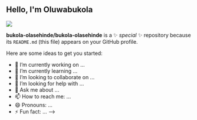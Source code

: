 ## Hello, I'm Oluwabukola
<a href="https://linkedin.com/in/oluwabukola-olasehinde-christiana-4b32a9244"><img src="https://img.shields.io/badge/LinkedIn--blue--?logoColor=blue&labelColor=blue&color=blue" /></a>


**bukola-olasehinde/bukola-olasehinde** is a ✨ _special_ ✨ repository because its `README.md` (this file) appears on your GitHub profile.

Here are some ideas to get you started:

- 🔭 I’m currently working on ...
- 🌱 I’m currently learning ...
- 👯 I’m looking to collaborate on ...
- 🤔 I’m looking for help with ...
- 💬 Ask me about ...
- 📫 How to reach me: ...
- 😄 Pronouns: ...
- ⚡ Fun fact: ...
-->
